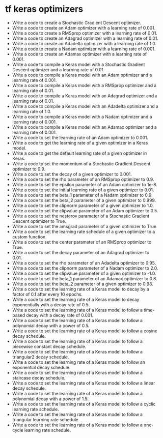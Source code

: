 # tf keras optimizers

- Write a code to create a Stochastic Gradient Descent optimizer.
- Write a code to create an Adam optimizer with a learning rate of 0.001.
- Write a code to create a RMSprop optimizer with a learning rate of 0.01.
- Write a code to create an Adagrad optimizer with a learning rate of 0.01.
- Write a code to create an Adadelta optimizer with a learning rate of 1.0.
- Write a code to create a Nadam optimizer with a learning rate of 0.001.
- Write a code to create an Adamax optimizer with a learning rate of 0.001.
- Write a code to compile a Keras model with a Stochastic Gradient Descent optimizer and a learning rate of 0.01.
- Write a code to compile a Keras model with an Adam optimizer and a learning rate of 0.001.
- Write a code to compile a Keras model with a RMSprop optimizer and a learning rate of 0.01.
- Write a code to compile a Keras model with an Adagrad optimizer and a learning rate of 0.01.
- Write a code to compile a Keras model with an Adadelta optimizer and a learning rate of 1.0.
- Write a code to compile a Keras model with a Nadam optimizer and a learning rate of 0.001.
- Write a code to compile a Keras model with an Adamax optimizer and a learning rate of 0.001.
- Write a code to set the learning rate of an Adam optimizer to 0.001.
- Write a code to get the learning rate of a given optimizer in a Keras model.
- Write a code to get the default learning rate of a given optimizer in Keras.
- Write a code to set the momentum of a Stochastic Gradient Descent optimizer to 0.9.
- Write a code to set the decay of a given optimizer to 0.001.
- Write a code to set the rho parameter of an RMSprop optimizer to 0.9.
- Write a code to set the epsilon parameter of an Adam optimizer to 1e-8.
- Write a code to set the initial learning rate of a given optimizer to 0.01.
- Write a code to set the beta_1 parameter of a Nadam optimizer to 0.9.
- Write a code to set the beta_2 parameter of a given optimizer to 0.999.
- Write a code to set the clipnorm parameter of a given optimizer to 1.0.
- Write a code to set the clipvalue parameter of an Adam optimizer to 0.5.
- Write a code to set the nesterov parameter of a Stochastic Gradient Descent optimizer to True.
- Write a code to set the amsgrad parameter of a given optimizer to True.
- Write a code to set the learning rate schedule of a given optimizer to a custom function.
- Write a code to set the center parameter of an RMSprop optimizer to True.
- Write a code to set the decay parameter of an Adagrad optimizer to 0.01.
- Write a code to set the rho parameter of an Adadelta optimizer to 0.95.
- Write a code to set the clipnorm parameter of a Nadam optimizer to 2.0.
- Write a code to set the clipvalue parameter of a given optimizer to -1.0.
- Write a code to set the beta_1 parameter of an Adamax optimizer to 0.8.
- Write a code to set the beta_2 parameter of a given optimizer to 0.98.
- Write a code to set the learning rate of a Keras model to decay by a factor of 0.1 after every 10 epochs.
- Write a code to set the learning rate of a Keras model to decay exponentially with a decay rate of 0.5.
- Write a code to set the learning rate of a Keras model to follow a time-based decay with a decay rate of 0.001.
- Write a code to set the learning rate of a Keras model to follow a polynomial decay with a power of 0.5.
- Write a code to set the learning rate of a Keras model to follow a cosine decay schedule.
- Write a code to set the learning rate of a Keras model to follow a piecewise constant decay schedule.
- Write a code to set the learning rate of a Keras model to follow a triangular2 decay schedule.
- Write a code to set the learning rate of a Keras model to follow an exponential decay schedule.
- Write a code to set the learning rate of a Keras model to follow a staircase decay schedule.
- Write a code to set the learning rate of a Keras model to follow a linear decay schedule.
- Write a code to set the learning rate of a Keras model to follow a polynomial decay with a power of 1.5.
- Write a code to set the learning rate of a Keras model to follow a cyclic learning rate schedule.
- Write a code to set the learning rate of a Keras model to follow a triangular learning rate schedule.
- Write a code to set the learning rate of a Keras model to follow a one-cycle learning rate schedule.